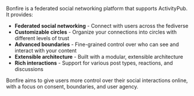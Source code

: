 Bonfire is a federated social networking platform that supports ActivityPub. It provides:

- **Federated social networking** - Connect with users across the fediverse
- **Customizable circles** - Organize your connections into circles with different levels of trust
- **Advanced boundaries** - Fine-grained control over who can see and interact with your content
- **Extensible architecture** - Built with a modular, extensible architecture
- **Rich interactions** - Support for various post types, reactions, and discussions

Bonfire aims to give users more control over their social interactions online, with a focus on consent, boundaries, and user agency.
